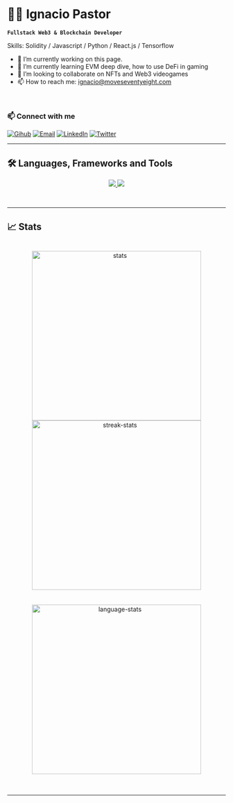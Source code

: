 # 👨‍💻 Ignacio Pastor

**`Fullstack Web3 & Blockchain Developer`**

Skills: Solidity / Javascript / Python / React.js / Tensorflow

- 🔭 I’m currently working on this page. 
- 🌱 I’m currently learning EVM deep dive, how to use DeFi in gaming 
- 👯 I’m looking to collaborate on NFTs and Web3 videogames 
- 📫 How to reach me: ignacio@moveseventyeight.com

</br>

 ### 📫 Connect with me </h2>

[![Gihub](https://img.shields.io/badge/GitHub-%2312100E.svg?&style=for-the-badge&logo=Github&logoColor=white)](https://https://github.com/IpastorSan/)
[![Email](https://img.shields.io/badge/Email-%23FF0000.svg?style=for-the-badge&logo=Gmail&logoColor=white)](mailto:ignacio@fullstackwebthree.com)
[![LinkedIn](https://img.shields.io/badge/linkedin-%230077B5.svg?style=for-the-badge&logo=linkedin&logoColor=white)](https://www.linkedin.com/in/ignaciopastorsanchez/) 
[![Twitter](https://img.shields.io/badge/Twitter-%231DA1F2.svg?style=for-the-badge&logo=Twitter&logoColor=white)](https://twitter.com/numbernine_eth)

---


## 🛠️ Languages, Frameworks and Tools

  <p align="center">
  <a href="https://skillicons.dev">
    <img src="https://skillicons.dev/icons?i=solidity,ipfs,js,ts,react,nextjs,nodejs,express,py,git,aws,gcp,docker,go,mongodb" />
  </a>
      <a href="https://skillicons.dev">
    <img src="https://skillicons.dev/icons?i=postgres,html,css,tailwind,vscode" />
  </a>
</p>
<br/>

---

## 📈 Stats

<div align="center">
  <br>
  <img width=390 src="https://github-readme-stats.vercel.app/api?username=ipastorsan&rank_icon=github&theme=react&border_radius=10" alt="stats"/>
  <img width=390 src="https://streak-stats.demolab.com?user=ipastorsan&theme=react" alt="streak-stats"/>
  <br/>
  <br></br>
  <img align="center" width=390 src="https://github-readme-stats-eight-theta.vercel.app/api/top-langs/?username=ipastorsan&layout=compact&theme=react&hide=jupyter%20notebook&border_radius=10&size_weight=0.5&count_weight=0.5" alt="language-stats"/>
  </div>
<br/>
</br>

---

##
